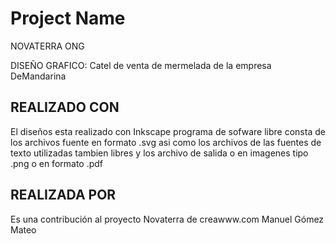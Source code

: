# Project Name
NOVATERRA ONG

DISEÑO GRAFICO: Catel de venta de mermelada de la empresa DeMandarina

## REALIZADO CON

El diseños esta realizado con Inkscape programa de sofware libre
consta de los archivos fuente en formato .svg asi como los archivos de
las fuentes de texto utilizadas tambien libres
y los archivo de salida o en imagenes tipo .png o en formato .pdf

## REALIZADA POR

Es una contribución al proyecto Novaterra de creawww.com
   Manuel Gómez Mateo